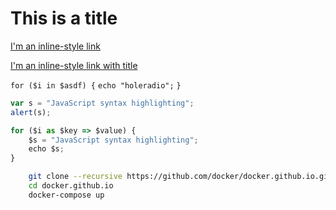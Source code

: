 # This is a title

[I'm an inline-style link](https://www.google.com)

[I'm an inline-style link with title](https://www.google.com "Google's Homepage")

`for ($i in $asdf) {`
	`echo "holeradio";`
`}`
```javascript
var s = "JavaScript syntax highlighting";
alert(s);
```
```javascript
for ($i as $key => $value) {
	$s = "JavaScript syntax highlighting";
	echo $s;
}
```
```bash
    git clone --recursive https://github.com/docker/docker.github.io.git
    cd docker.github.io
    docker-compose up
```